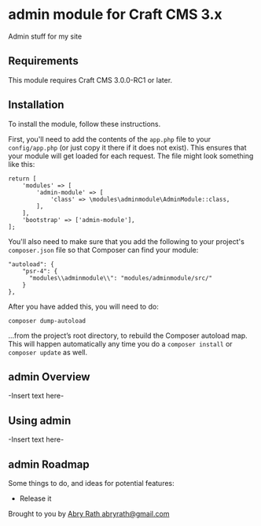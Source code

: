 # admin module for Craft CMS 3.x

Admin stuff for my site

## Requirements

This module requires Craft CMS 3.0.0-RC1 or later.

## Installation

To install the module, follow these instructions.

First, you'll need to add the contents of the `app.php` file to your `config/app.php` (or just copy it there if it does not exist). This ensures that your module will get loaded for each request. The file might look something like this:
```
return [
    'modules' => [
        'admin-module' => [
            'class' => \modules\adminmodule\AdminModule::class,
        ],
    ],
    'bootstrap' => ['admin-module'],
];
```
You'll also need to make sure that you add the following to your project's `composer.json` file so that Composer can find your module:

    "autoload": {
        "psr-4": {
          "modules\\adminmodule\\": "modules/adminmodule/src/"
        }
    },

After you have added this, you will need to do:

    composer dump-autoload
 
 …from the project’s root directory, to rebuild the Composer autoload map. This will happen automatically any time you do a `composer install` or `composer update` as well.

## admin Overview

-Insert text here-

## Using admin

-Insert text here-

## admin Roadmap

Some things to do, and ideas for potential features:

* Release it

Brought to you by [Abry Rath <abryrath@gmail.com>](https://github.com/abryrath)
